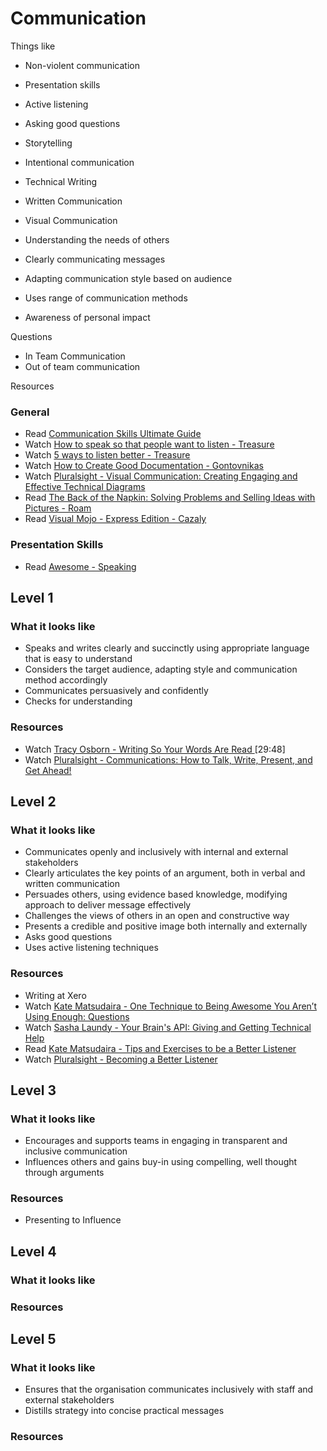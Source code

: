 # Communication

Things like
- Non-violent communication
- Presentation skills
- Active listening
- Asking good questions
- Storytelling
- Intentional communication
- Technical Writing
- Written Communication
- Visual Communication

- Understanding the needs of others
- Clearly communicating messages
- Adapting communication style based on audience
- Uses range of communication methods
- Awareness of personal impact

Questions
<!-- Does influencing go here as well as leadership /!-->

- In Team Communication
- Out of team communication

Resources

### General
- Read [Communication Skills Ultimate Guide](https://www.makingbusinessmatter.co.uk/communication-skills-ultimate-guide/)
- Watch [How to speak so that people want to listen - Treasure](https://www.ted.com/talks/julian_treasure_how_to_speak_so_that_people_want_to_listen)
- Watch [5 ways to listen better - Treasure](https://www.ted.com/talks/julian_treasure_5_ways_to_listen_better)
- Watch [How to Create Good Documentation - Gontovnikas](https://www.youtube.com/watch?v=lw9R2qMCdqk)
- Watch [Pluralsight - Visual Communication: Creating Engaging and Effective Technical Diagrams](https://app.pluralsight.com/library/courses/visual-communication-technical-diagrams/table-of-contents)
- Read [The Back of the Napkin: Solving Problems and Selling Ideas with Pictures - Roam](https://www.amazon.com/Back-Napkin-Expanded-Problems-Pictures/dp/1591842697)
- Read [Visual Mojo - Express Edition - Cazaly](https://www.amazon.com/Visual-Mojo-Express-Lynne-Cazaly/dp/0987462911)


### Presentation Skills

- Read [Awesome - Speaking](https://github.com/matteofigus/awesome-speaking)

## Level 1

### What it looks like

- Speaks and writes clearly and succinctly using appropriate language that is easy to understand 
- Considers the target audience, adapting style and communication method accordingly
- Communicates persuasively and confidently
- Checks for understanding

### Resources
- Watch [Tracy Osborn - Writing So Your Words Are Read ](https://www.youtube.com/watch?v=8LiV759Bje0) [29:48]
- Watch [Pluralsight - Communications: How to Talk, Write, Present, and Get Ahead!](https://app.pluralsight.com/library/courses/communication-skills)


## Level 2

### What it looks like

- Communicates openly and inclusively with internal and external stakeholders
- Clearly articulates the key points of an argument, both in verbal and written communication
- Persuades others, using evidence based knowledge, modifying approach to deliver message effectively
- Challenges the views of others in an open and constructive way
- Presents a credible and positive image both internally and externally
- Asks good questions
- Uses active listening techniques

### Resources
- Writing at Xero
- Watch [Kate Matsudaira - One Technique to Being Awesome You Aren’t Using Enough: Questions](http://katemats.com/one-technique-to-being-awesome-you-arent-using-enough-questions/) 
- Watch [Sasha Laundy - Your Brain's API: Giving and Getting Technical Help](https://www.youtube.com/watch?v=hY14Er6JX2s)
- Read [Kate Matsudaira - Tips and Exercises to be a Better Listener](http://katemats.com/tips-exercises-better-listener/)
- Watch [Pluralsight - Becoming a Better Listener](https://app.pluralsight.com/library/courses/becoming-better-listener)

## Level 3

### What it looks like

- Encourages and supports teams in engaging in transparent and inclusive communication
- Influences others and gains buy-in using compelling, well thought through arguments

### Resources
- Presenting to Influence

## Level 4

### What it looks like


### Resources

## Level 5

### What it looks like

- Ensures that the organisation communicates inclusively with staff and external stakeholders
- Distills strategy into concise practical messages

### Resources